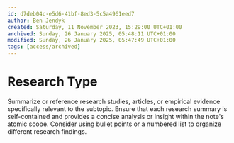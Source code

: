 ```yaml
---
id: d7deb04c-e5d6-41bf-8ed3-5c5a4961eed7
author: Ben Jendyk
created: Saturday, 11 November 2023, 15:29:00 UTC+01:00
archived: Sunday, 26 January 2025, 05:48:11 UTC+01:00
modified: Sunday, 26 January 2025, 05:47:49 UTC+01:00
tags: [access/archived]
---
```


# Research Type

Summarize or reference research studies, articles, or empirical evidence specifically relevant to the subtopic. Ensure that each research summary is self-contained and provides a concise analysis or insight within the note's atomic scope. Consider using bullet points or a numbered list to organize different research findings.
